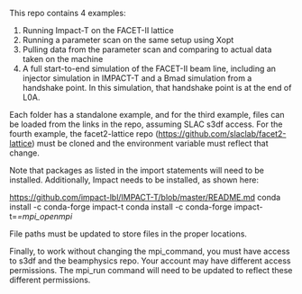 This repo contains 4 examples:
1) Running Impact-T on the FACET-II lattice
2) Running a parameter scan on the same setup using Xopt
3) Pulling data from the parameter scan and comparing to actual data taken on the machine
4) A full start-to-end simulation of the FACET-II beam line, including an injector simulation in IMPACT-T and a Bmad simulation from a handshake point.  In this simulation, that handshake point is at the end of L0A.

Each folder has a standalone example, and for the third example, files can be loaded from the links in the repo, assuming SLAC s3df access.  For the fourth example, the facet2-lattice repo (https://github.com/slaclab/facet2-lattice) must be cloned and the environment variable must reflect that change.  

Note that packages as listed in the import statements will need to be installed.  Additionally, Impact needs to be installed, as shown here: 

https://github.com/impact-lbl/IMPACT-T/blob/master/README.md
conda install -c conda-forge impact-t
conda install -c conda-forge impact-t=*=mpi_openmpi*

File paths must be updated to store files in the proper locations.  

Finally, to work without changing the mpi_command, you must have access to s3df and the beamphysics repo.  Your account may have different access permissions.  The mpi_run command will need to be updated to reflect these different permissions.



